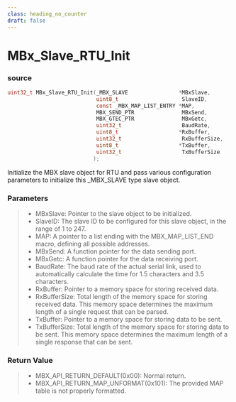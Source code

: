 ```yaml
---
class: heading_no_counter
draft: false
---
```


# MBx_Slave_RTU_Init

### source

```c
uint32_t MBx_Slave_RTU_Init(_MBX_SLAVE                *MBxSlave, 
                            uint8_t                    SlaveID,
                            const _MBX_MAP_LIST_ENTRY *MAP,
                            MBX_SEND_PTR               MBxSend,
                            MBX_GTEC_PTR               MBxGetc,
                            uint32_t                   BaudRate,
                            uint8_t                   *RxBuffer,
                            uint32_t                   RxBufferSize,
                            uint8_t                   *TxBuffer,
                            uint32_t                   TxBufferSize
                           );
```

Initialize the MBX slave object for RTU and pass various configuration parameters to initialize this _MBX_SLAVE type slave object.

### Parameters

> - MBxSlave: Pointer to the slave object to be initialized.
> - SlaveID: The slave ID to be configured for this slave object, in the range of 1 to 247.
> - MAP: A pointer to a list ending with the MBX_MAP_LIST_END macro, defining all possible addresses.
> - MBxSend: A function pointer for the data sending port.
> - MBxGetc: A function pointer for the data receiving port.
> - BaudRate: The baud rate of the actual serial link, used to automatically calculate the time for 1.5 characters and 3.5 characters.
> - RxBuffer: Pointer to a memory space for storing received data.
> - RxBufferSize: Total length of the memory space for storing received data. This memory space determines the maximum length of a single request that can be parsed.
> - TxBuffer: Pointer to a memory space for storing data to be sent.
> - TxBufferSize: Total length of the memory space for storing data to be sent. This memory space determines the maximum length of a single response that can be sent.

### Return Value

> - MBX_API_RETURN_DEFAULT(0x00): Normal return.
> - MBX_API_RETURN_MAP_UNFORMAT(0x101): The provided MAP table is not properly formatted.
